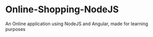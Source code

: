 # Online-Shopping-NodeJS
An Online application using NodeJS and Angular, made for learning purposes
